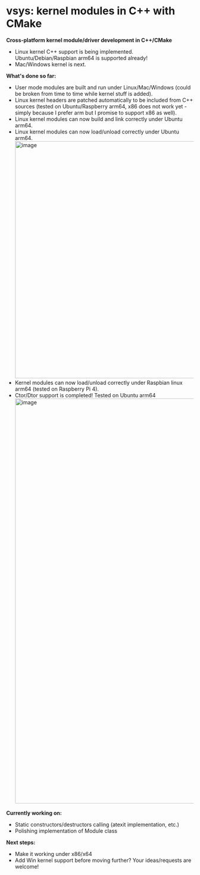# vsys: kernel modules in C++ with CMake
**Cross-platform kernel module/driver development in C++/CMake**
- Linux kernel C++ support is being implemented. Ubuntu/Debian/Raspbian arm64 is supported already!
- Mac/Windows kernel is next.

**What's done so far:**
- User mode modules are built and run under Linux/Mac/Windows (could be broken from time to time while kernel stuff is added).
- Linux kernel headers are patched automatically to be included from C++ sources (tested on Ubuntu/Raspberry arm64, x86 does not work yet - simply because I prefer arm but I promise to support x86 as well).
- Linux kernel modules can now build and link correctly under Ubuntu arm64.
- Linux kernel modules can now load/unload correctly under Ubuntu arm64.
  <img width="637" alt="image" src="https://github.com/Maximly/vsys/assets/98682581/5f5dc0e3-7ccc-41af-992e-fa18fe135025">
- Kernel modules can now load/unload correctly under Raspbian linux arm64 (tested on Raspberry Pi 4).
- Ctor/Dtor support is completed! Tested on Ubuntu arm64
  <img width="1088" alt="image" src="https://github.com/Maximly/vsys/assets/98682581/b0eef446-60be-4ca8-8b10-7030d49bf860">

**Currently working on:**
- Static constructors/destructors calling (atexit implementation, etc.)
- Polishing implementation of Module class

**Next steps:**
- Make it working under x86/x64
- Add Win kernel support before moving further? Your ideas/requests are welcome!
